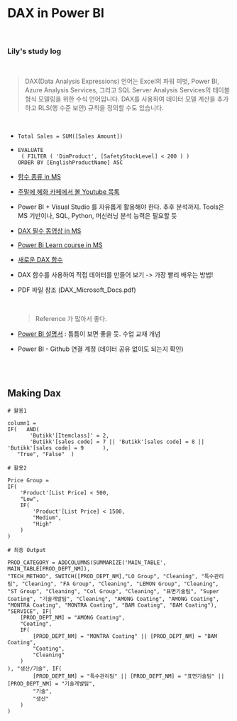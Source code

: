 # DAX in Power BI

<br>

### Lily's study log

<br>

> DAX(Data Analysis Expressions) 언어는 Excel의 파워 피벗, Power BI, Azure Analysis Services, 그리고 SQL Server Analysis Services의 테이블 형식 모델링을 위한 수식 언어입니다. DAX를 사용하여 데이터 모델 계산을 추가하고 RLS(행 수준 보안) 규칙을 정의할 수도 있습니다.

<br>

- ```dax
  Total Sales = SUM([Sales Amount])
  ```

- ```dax
  EVALUATE
   ( FILTER ( 'DimProduct', [SafetyStockLevel] < 200 ) )
  ORDER BY [EnglishProductName] ASC
  ```

- [함수 종류 in MS](https://docs.microsoft.com/ko-kr/dax/dax-overview)

- [주말에 혜화 카페에서 볼 Youtube 목록](https://www.youtube.com/results?search_query=power+bi+dax)

- Power BI + Visual Studio 를 자유롭게 활용해야 한다. 추후 분석까지. Tools은 MS 기반이나, SQL, Python, 머신러닝 분석 능력은 필요할 듯
- [DAX 필수 동영상 in MS](https://docs.microsoft.com/ko-kr/dax/dax-learn-videos)

- [Power Bi Learn course in MS](https://docs.microsoft.com/en-us/learn/paths/dax-power-bi/)

- [새로운 DAX 함수](https://docs.microsoft.com/ko-kr/dax/new-dax-functions)

- DAX 함수를 사용하여 직접 데이터를 만들어 보기 -> 가장 빨리 배우는 방법!

- PDF 파일 참조 (DAX_Microsoft_Docs.pdf)

  <br>

  > Reference 가 많아서 좋다.

- [Power BI 설명서](https://docs.microsoft.com/ko-kr/power-bi/) : 틈틈이 보면 좋을 듯. 수업 교재 개념
- Power BI - Github 연결 계정 (데이터 공유 없이도 되는지 확인)

<br>

<br>

## Making Dax

```dax
# 활용1

column1 =
IF(   AND(
       'Butikk'[Itemclass]' = 2,
       'Butikk'[sales code] = 7 || 'Butikk'[sales code] = 8 || 'Butikk'[sales code] = 9      ),
   "True", "False"  )
```

```dax
# 활용2

Price Group =
IF(
    'Product'[List Price] < 500,
    "Low",
    IF(
        'Product'[List Price] < 1500,
        "Medium",
        "High"
    )
)
```

```dax
# 최종 Output

PROD_CATEGORY = ADDCOLUMNS(SUMMARIZE('MAIN_TABLE', MAIN_TABLE[PROD_DEPT_NM]),
"TECH_METHOD", SWITCH([PROD_DEPT_NM],"LO Group", "Cleaning", "특수관리팀", "Cleaning", "FA Group", "Cleaning", "LEMON Group", "Cleaning", "ST Group", "Cleaning", "Col Group", "Cleaning", "표면기술팀", "Super Coating", "기술개발팀", "Cleaning", "AMONG Coating", "AMONG Coating", "MONTRA Coating", "MONTRA Coating", "BAM Coating", "BAM Coating"), "SERVICE", IF(
    [PROD_DEPT_NM] = "AMONG Coating",
    "Coating",
    IF(
        [PROD_DEPT_NM] = "MONTRA Coating" || [PROD_DEPT_NM] = "BAM Coating",
        "Coating",
        "Cleaning"
    )
), "생산/기술", IF(
        [PROD_DEPT_NM] = "특수관리팀" || [PROD_DEPT_NM] = "표면기술팀" || [PROD_DEPT_NM] = "기술개발팀",
        "기술",
        "생산"
    )
)
```












